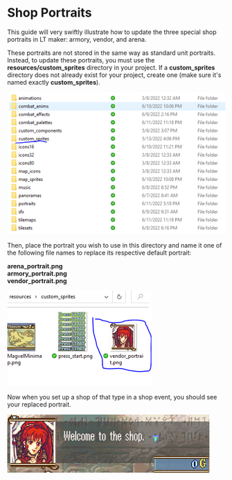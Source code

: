 # Shop Portraits

This guide will very swiftly illustrate how to update the three special shop portraits in LT maker: armory, vendor, and arena.

These portraits are not stored in the same way as standard unit portraits. Instead, to update these portraits, you must use the **resources/custom_sprites** directory in your project. If a **custom_sprites** directory does not already exist for your project, create one (make sure it's named exactly **custom_sprites**).

![CustomSpritesFileExplorer](../images/custom_sprites.png)

Then, place the portrait you wish to use in this directory and name it one of the following file names to replace its respective default portrait:

**arena_portrait.png**<br>
**armory_portrait.png**<br>
**vendor_portrait.png**

![PlaceImageLikeSo](../images/anna_takeover.png)

Now when you set up a shop of that type in a shop event, you should see your replaced portrait.

![HiAnna](../images/anna_takeover_2.png)